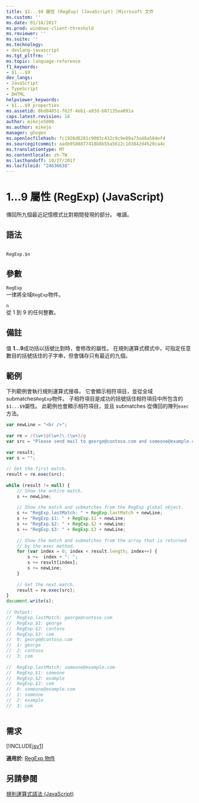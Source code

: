 ```yaml
---
title: $1...$9 屬性 (RegExp) (JavaScript) |Microsoft 文件
ms.custom: ''
ms.date: 01/18/2017
ms.prod: windows-client-threshold
ms.reviewer: ''
ms.suite: ''
ms.technology:
- devlang-javascript
ms.tgt_pltfrm: ''
ms.topic: language-reference
f1_keywords:
- $1...$9
dev_langs:
- JavaScript
- TypeScript
- DHTML
helpviewer_keywords:
- $1...$9 properties
ms.assetid: 8bd84851-f62f-4eb1-a93d-b67135ea091a
caps.latest.revision: 18
author: mikejo5000
ms.author: mikejo
manager: ghogen
ms.openlocfilehash: fc1926d6281c9003c432c9c9e89a73a48a584ef4
ms.sourcegitcommit: aadb9588877418b8b55a5612c1d3842d4520ca4c
ms.translationtype: MT
ms.contentlocale: zh-TW
ms.lasthandoff: 10/27/2017
ms.locfileid: "24636638"
---
```

# <a name="19-properties-regexp-javascript"></a>$1...$9 屬性 (RegExp) (JavaScript)
傳回所九個最近記憶模式比對期間發現的部分。 唯讀。  
  
## <a name="syntax"></a>語法  
  
```  
  
RegExp.$n   
```  
  
## <a name="parameters"></a>參數  
 `RegExp`  
 一律將全域`RegExp`物件。  
  
 `n`  
 從 1 到 9 的任何整數。  
  
## <a name="remarks"></a>備註  
 值 **$1...$9**成功括以括號比對時，會修改的屬性。 在規則運算式模式中，可指定任意數目的括號括住的子字串，但會儲存只有最近的九個。  
  
## <a name="example"></a>範例  
 下列範例會執行規則運算式搜尋。 它會顯示相符項目，並從全域 submatches`RegExp`物件。 子相符項目是成功的括號括住相符項目中所包含的`$1...$9`屬性。 此範例也會顯示相符項目，並且 submatches 從傳回的陣列`exec`方法。  
  
```JavaScript  
var newLine = "<br />";  
  
var re = /(\w+)@(\w+)\.(\w+)/g  
var src = "Please send mail to george@contoso.com and someone@example.com. Thanks!"  
  
var result;  
var s = "";  
  
// Get the first match.  
result = re.exec(src);  
  
while (result != null) {  
    // Show the entire match.  
    s += newLine;  
  
    // Show the match and submatches from the RegExp global object.  
    s += "RegExp.lastMatch: " + RegExp.lastMatch + newLine;  
    s += "RegExp.$1: " + RegExp.$1 + newLine;  
    s += "RegExp.$2: " + RegExp.$2 + newLine;  
    s += "RegExp.$3: " + RegExp.$3 + newLine;  
  
    // Show the match and submatches from the array that is returned  
    // by the exec method.  
    for (var index = 0; index < result.length; index++) {  
        s +=  index + ": ";  
        s += result[index];  
        s += newLine;  
    }  
  
    // Get the next match.  
    result = re.exec(src);  
}  
document.write(s);  
  
// Output:  
//  RegExp.lastMatch: george@contoso.com  
//  RegExp.$1: george  
//  RegExp.$2: contoso  
//  RegExp.$3: com  
//  0: george@contoso.com  
//  1: george  
//  2: contoso  
//  3: com  
  
//  RegExp.lastMatch: someone@example.com  
//  RegExp.$1: someone  
//  RegExp.$2: example  
//  RegExp.$3: com  
//  0: someone@example.com  
//  1: someone  
//  2: example  
//  3: com  
  
```  
  
## <a name="requirements"></a>需求  
 [!INCLUDE[jsv1](../../javascript/misc/includes/jsv1-md.md)]  
  
 **適用於**: [RegExp 物件](../../javascript/reference/regexp-object-javascript.md)  
  
## <a name="see-also"></a>另請參閱  
 [規則運算式語法 (JavaScript)](http://msdn.microsoft.com/en-us/ab0766e1-7037-45ed-aa23-706f58358c0e)